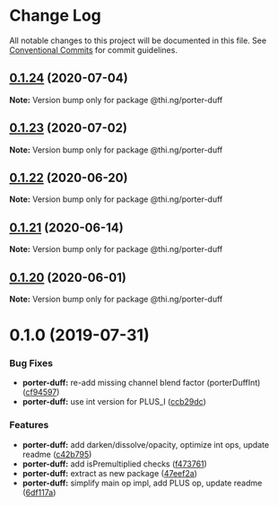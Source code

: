 # Change Log

All notable changes to this project will be documented in this file.
See [Conventional Commits](https://conventionalcommits.org) for commit guidelines.

## [0.1.24](https://github.com/thi-ng/umbrella/compare/@thi.ng/porter-duff@0.1.23...@thi.ng/porter-duff@0.1.24) (2020-07-04)

**Note:** Version bump only for package @thi.ng/porter-duff





## [0.1.23](https://github.com/thi-ng/umbrella/compare/@thi.ng/porter-duff@0.1.22...@thi.ng/porter-duff@0.1.23) (2020-07-02)

**Note:** Version bump only for package @thi.ng/porter-duff





## [0.1.22](https://github.com/thi-ng/umbrella/compare/@thi.ng/porter-duff@0.1.21...@thi.ng/porter-duff@0.1.22) (2020-06-20)

**Note:** Version bump only for package @thi.ng/porter-duff





## [0.1.21](https://github.com/thi-ng/umbrella/compare/@thi.ng/porter-duff@0.1.20...@thi.ng/porter-duff@0.1.21) (2020-06-14)

**Note:** Version bump only for package @thi.ng/porter-duff





## [0.1.20](https://github.com/thi-ng/umbrella/compare/@thi.ng/porter-duff@0.1.19...@thi.ng/porter-duff@0.1.20) (2020-06-01)

**Note:** Version bump only for package @thi.ng/porter-duff





# 0.1.0 (2019-07-31)

### Bug Fixes

* **porter-duff:** re-add missing channel blend factor (porterDuffInt) ([cf94597](https://github.com/thi-ng/umbrella/commit/cf94597))
* **porter-duff:** use int version for PLUS_I ([ccb29dc](https://github.com/thi-ng/umbrella/commit/ccb29dc))

### Features

* **porter-duff:** add darken/dissolve/opacity, optimize int ops, update readme ([c42b795](https://github.com/thi-ng/umbrella/commit/c42b795))
* **porter-duff:** add isPremultiplied checks ([f473761](https://github.com/thi-ng/umbrella/commit/f473761))
* **porter-duff:** extract as new package ([47eef2a](https://github.com/thi-ng/umbrella/commit/47eef2a))
* **porter-duff:** simplify main op impl, add PLUS op, update readme ([6df117a](https://github.com/thi-ng/umbrella/commit/6df117a))

